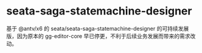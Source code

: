# seata-saga-statemachine-designer
基于 @antv/x6 的 seata/seata-saga-statemachine-designer 的可持续发展版，因为原本的 gg-editor-core 早已停更，不利于后续业务发展而带来的需求改动。
